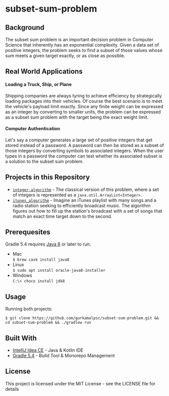 # subset-sum-problem
## Background
The subset sum problem is an important decision problem in Computer Science that inherently has an exponential complexity. Given a data set of positive integers, the problem seeks to find a subset of those values whose sum meets a given target exactly, or as close as possible.
## Real World Applications
#### Loading a Truck, Ship, or Plane
Shipping companies are always tyring to achieve efficiency by strategically loading packages into their vehicles. Of course the best scenario is to meet the vehicle's payload limit exactly. Since any finite weight can be expressed as an integer by converting to smaller units, the problem can be expressed as a subset sum problem with the target being the exact weight limit.
#### Computer Authentication
Let's say a computer generates a large set of positive integers that get stored instead of a password. A password can then be stored as a subset of those integers by converting symbols to associated integers. When the user types in a password the computer can test whether its associated subset is a solution to the subset sum problem.
## Projects in this Repository
* [```integer-algorithm```](https://github.com/gurkamalpsc/subset-sum-problem/tree/master/integer-algorithm/src/main/java/integer_algorithm) - The classical version of this problem, where a set of integers is represented as a ```java.util.ArrayList<Integer>```.
* [```itunes_algorithm```](https://github.com/gurkamalpsc/subset-sum-problem/tree/master/itunes-algorithm/src/main/java/itunes_algorithm) - Imagine an iTunes playlist with many songs and a radio station seeking to efficiently broadcast music. The algorithm figures out how to fill up the station's broadcast with a set of songs that match an exact time target down to the second.
## Prerequesites
Gradle 5.4 requires [Java 8](https://www.oracle.com/technetwork/java/javaee/downloads/jdk8-downloads-2133151.html) or later to run.
* Mac<br />```$ brew cask install java8```
* Linux<br />```$ sudo apt install oracle-java8-installer```
* Windows<br />```C:\> choco install jdk8```
## Usage
Running both projects:
```
$ git clone https://github.com/gurkamalpsc/subset-sum-problem.git && cd subset-sum-problem && ./gradlew run
```
## Built With
* [IntelliJ Idea CE](https://www.jetbrains.com/idea/) - Java & Kotlin IDE
* [Gradle 5.4](https://gradle.org/) - Build Tool & Monorepo Management
## License
This project is licensed under the MIT License - see the LICENSE file for details
